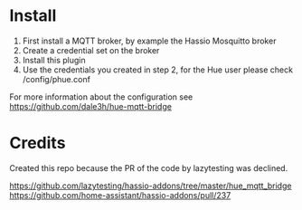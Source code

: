 # Install
1. First install a MQTT broker, by example the Hassio Mosquitto broker
2. Create a credential set on the broker
3. Install this plugin
4. Use the credentials you created in step 2, for the Hue user please check /config/phue.conf

For more information about the configuration see https://github.com/dale3h/hue-mqtt-bridge


# Credits
Created this repo because the PR of the code by lazytesting was declined.

https://github.com/lazytesting/hassio-addons/tree/master/hue_mqtt_bridge
https://github.com/home-assistant/hassio-addons/pull/237
